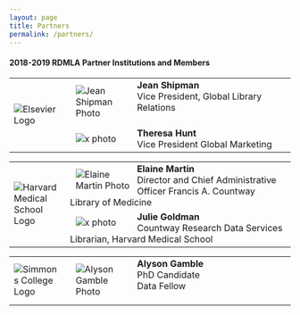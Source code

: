 ```yaml
---
layout: page
title: Partners
permalink: /partners/
---
```

#### 2018-2019 RDMLA Partner Institutions and Members

<table>
  <tr><td rowspan="3" width="20%"><img src="/home/images/Elsevier.png" alt="Elsevier Logo"></td>
    <td><div style="width:100px;float:left;margin:10px"><img src="/home/images/Jean-Shipman.jpg" alt="Jean Shipman Photo"></div><div><b>Jean Shipman</b><br> Vice President, Global Library Relations</div></td></tr>
  <tr><td><div style="width:100px;float:left;margin:10px"><img src="/home/images/Theresa-Hunt.jpeg" alt="x photo"></div><div><b>Theresa Hunt</b><br> Vice President Global Marketing</div></td></tr>
  </table>

<table>
  <tr><td rowspan="3" width="20%"><img src="/home/images/HMS.png" alt="Harvard Medical School Logo"></td>
    <td><div style="width:100px;float:left;margin:10px"><img src="/home/images/Elaine-Martin.jpg" alt="Elaine Martin Photo"></div><div><b>Elaine Martin</b><br> Director and Chief Administrative Officer Francis A. Countway Library of Medicine</div></td></tr>
  <tr><td><div style="width:100px;float:left;margin:10px"><img src="/home/images/julie-goldman.jpg" alt="x photo"></div><div><b>Julie Goldman</b><br> Countway Research Data Services Librarian, Harvard Medical School</div></td></tr>
  </table>

<table>
  <tr><td rowspan="3" width="20%"><img src="/home/images/simmons-college.png " alt="Simmons College Logo"></td>
    <td><div style="width:100px;float:left;margin:10px"><img src="/home/images/Alyson-Gamble.png " alt="Alyson Gamble Photo"></div><div><b>Alyson Gamble</b><br> PhD Candidate<br>Data Fellow</div></td></tr>
  </table>
